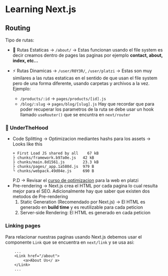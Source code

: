 # Learning Next.js

## Routing
Tipo de rutas:
 - 🌳 Rutas Estaticas -> `/about/` -> Estas funcionan usando el file system es decir creamos dentro de pages las paginas por ejemplo **contact, about, index, etc...** 

 - ⚡️ Rutas Dinamicas -> `/user/R0Y3R/`, `/user/platzi` -> Estas son muy similares a las rutas estaticas en el sentido de que usan el file system pero de una forma diferente, usando carpetas y archivos a la vez. Ejemplo: 
    - `/products/:id` -> `pages/products/[id].js`
    - `/blog/:slug` -> `pages/blog/[slug].js`
Hay que recordar que para poder recuperar los parametros de la ruta se debe usar un hook llamado `useRouter()` que se encuntra en `next/router`

### 👀 UnderTheHood
- Code Splitting -> Optimizacion mediantes hashs para los assets -> Looks like this
    ```
    + First Load JS shared by all    67 kB
    ├ chunks/framework.b97a0e.js   42 kB
    ├ chunks/main.8d1561.js        23.3 kB
    ├ chunks/pages/_app.1a580d.js  979 B
    └ chunks/webpack.49d04e.js     690 B
    ```
    P.D -> Revisar el [curso de optimizacion](https://platzi.com/clases/web-performance/) para la web en platzi 
- Pre-rendering -> Next.js crea el HTML por cada pagina lo cual resulta mejor para el SEO. Adicionalmente hay que saber que existen dos metodos de Pre-rendering
    1. Static Generation (Recomendado por Next.js) -> El HTML es generado en **build time** y es reutilizable para cada peticion
    2. Server-side Rendering: El HTML es generado en cada peticion

### Linking pages
Para relacionar nuestras paginas usando Next.js debemos usar el componente `Link` que se encuentra en `next/link` y se usa asi:
```
    ...
    <Link href="/about">
        <a>About Us</ a>
    </Link> 
    ...
```